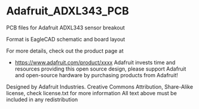 # Adafruit_ADXL343_PCB

PCB files for Adafruit ADXL343 sensor breakout

Format is EagleCAD schematic and board layout

For more details, check out the product page at

* https://www.adafruit.com/product/xxxx
Adafruit invests time and resources providing this open source design, please support Adafruit and open-source hardware by purchasing products from Adafruit!

Designed by Adafruit Industries.
Creative Commons Attribution, Share-Alike license, check license.txt for more information All text above must be included in any redistribution

